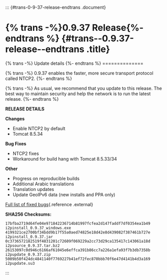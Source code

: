 ::: {#trans-0-9-37-release-endtrans .document}
# {% trans -%}0.9.37 Release{%- endtrans %} {#trans--0.9.37-release--endtrans .title}

{% trans -%} Update details {%- endtrans %} ==============

{% trans -%} 0.9.37 enables the faster, more secure transport protocol
called NTCP2. {%- endtrans %}

{% trans -%} As usual, we recommend that you update to this release. The
best way to maintain security and help the network is to run the latest
release. {%- endtrans %}

**RELEASE DETAILS**

**Changes**

-   Enable NTCP2 by default
-   Tomcat 8.5.34

**Bug Fixes**

-   NTCP2 fixes
-   Workaround for build hang with Tomcat 8.5.33/34

**Other**

-   Progress on reproducible builds
-   Additional Arabic translations
-   Translation updates
-   Update GeoIPv6 data (new installs and PPA only)

[Full list of fixed
bugs](http://%7B%7Bi2pconv('trac.i2p2.i2p')%7D%7D/query?resolution=fixed&milestone=0.9.37){.reference
.external}

**SHA256 Checksums:**

``` literal-block
17bfba2719d64fe04e971842236714b81997fcfea2d147faddf7df0354ea1b49  i2pinstall_0.9.37_windows.exe
4199321ce2700bf34bdd9b17f55a0aed74825e18d42e8d439082f387461b727e  i2pinstall_0.9.37.jar
0c3736572182519f4831201c72609f069229a2cc73d29ca135417c143061a18d  i2psource_0.9.37.tar.bz2
26153097c0d946c6166af61045e6effca391b86cc7a226a1efa93f7b3db7358b  i2pupdate_0.9.37.zip
5009b50f424dc4841140f7769227b41ef72fec870bbb70f6e47d4141b4d3a169  i2pupdate.su3
```
:::
